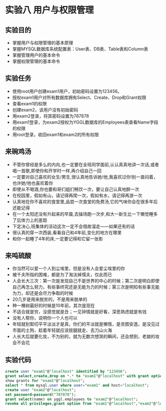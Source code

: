 # 实验八 用户与权限管理
## 实验目的
- 掌握用户与权限管理的基本原理
- 掌握MYSQL数据库系统配置表：User表、DB表、Table表和Column表
- 掌握管理用户的基本命令
- 掌握权限管理的基本命令

## 实验任务
- 使用root用户创建exam1用户，初始密码设置为123456。
- 授权exam1用户对所有数据库拥有Select、Create、Drop和Grant权限
- 查看exam1的权限
- 创建exam2，该用户没有初始密码
- 用exam2登录，将其密码设置为787878
- 用exam1登录，为exam2授权为YGGL数据库的Employees表查看Name字段的权限
- 用root登录，收回exam1和exam2的所有权限

## 来碗鸡汤
- 不管你曾经是多么的内向,也一定要在全班同学面前,认认真真地讲一次话,或者唱一首歌,即使你和开学时一样,再介绍自己一回
- 一定要对自己喜欢的女生/男生,很认真地告诉她/他,我喜欢过你!别一直闷着，也许她/他也喜欢着你
- 即使从不喝酒,你也要和哥们姐们畅饮一次，要让自己认真地醉一次
- 在校园里，假如有山，请记得再爬一次，假如有水，请记得再游一次
- 认真地在你不喜欢的食堂里,品尝一次食堂的免费汤,它的气味你会在很多年后还能记得
- 在一个太阳还没有升起来的早晨,去操场跑一次步,和大一新生比一下懒觉睡多了后体力上的差距
- 下定决心,班集体的活动这次一定不会借故溜走——如果还有的话
- 很认真的穿一次西装,看看自己和4年前,变化的地方在哪里
- 和你一起睡了4年的床,一定要记得和它留一张影

## 来吨硫酸
- 你当然可以爱一个人到尘埃里，但是没有人会爱尘埃里的你
- 被千夫所指的困难，都是为了淘汰掉懦夫，仅此而已
- 人会长大三次：第一次是发现自己不是世界的中心的时候；第二次是明白即使自己再怎么努力，有些事终究还是无能为力的时候；第三次是明知有些事无能为力，却还是会尽力争取的时候
- 20几岁是用来脱贫的，不是用来脱单的
- 种一棵树最好的时候是10年前，其次是现在
- 不适合就是穷，没感觉就是丑；一见钟情就是好看，深思熟虑就是有钱
- 没有人帮你，说明你一个人也可以
- 年轻就别絮叨平平淡淡才是真，你们的平淡就是懒惰，是贪图安逸，是没见过市面的土狗，趁着年轻就应该拔腿就走、去刀山火海
- 人长大后就要化妆，不为别的，就为无数次想哭的瞬间，还会想到，老娘的妆会不会花

## 实验代码
```sql
create user "exam1"@"localhost" identified by "123456";
grant select,create,drop on *.* to "exam1"@"localhost" with grant option;
show grants for "exam1"@"localhost";
select * from mysql.user where user="exam1" and host="localhost";
create user "exam2"@"localhost";
set password=password("787878");
grant select(name) on yggl.employees to "exam2"@"localhost";
revoke all privileges,grant option from "exam1"@"localhost","exam2"@"localhost";
```